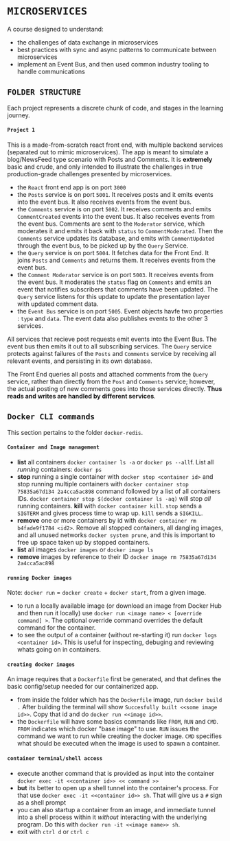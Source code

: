 # `MICROSERVICES`

A course designed to understand:

- the challenges of data exchange in microservices
- best practices with sync and async patterns to communicate between microservices
- implement an Event Bus, and then used common industry tooling to handle communications

## `FOLDER STRUCTURE`

Each project represents a discrete chunk of code, and stages in the learning journey.

#### `Project 1`

This is a made-from-scratch react front end, with multiple backend services (separated out to mimic microservices). The app is meant to simulate a blog/NewsFeed type scenario with Posts and Comments. It is **extremely** basic and crude, and only intended to illustrate the challenges in true production-grade challenges presented by microservices.

- the `React` front end app is on port `3000`
- the `Posts` service is on port `5001`. It receives posts and it emits events into the event bus. It also receives events from the event bus.
- the `Comments` service is on port `5002`. It receives comments and emits `CommentCreated` events into the event bus. It also receives events from the event bus. Comments are sent to the `Moderator` service, which moderates it and emits it back with `status` to `CommentModerated`. Then the `Comments` service updates its database, and emits with `CommentUpdated` through the event bus, to be picked up by the `Query` Service.
- the `Query` service is on port `5004`. It fetches data for the Front End. It joins `Posts` and `Comments` and returns them. It receives events from the event bus.
- the `Comment Moderator` service is on port `5003`. It receives events from the event bus. It moderates the `status` flag on `Comments` and emits an event that notifies subscribers that comments have been updated. The `Query` service listens for this update to update the presentation layer with updated comment data.
- the `Event Bus` service is on port `5005`. Event objects havfe two properties : `type` and `data`. The event data also publishes events to the other 3 services.

All services that recieve post requests emit events into the Event Bus. The event bus then emits it out to all subscribing services.
The `Query` service protects against failures of the `Posts` and `Comments` service by receiving all relevant events, and persisting in its own database.

The Front End queries all posts and attached comments from the `Query` service, rather than directly from the `Post` and `Comments` service; however, the actual posting of new comments goes into those services directly. **Thus reads and writes are handled by different services**.

## `Docker CLI commands`

This section pertains to the folder `docker-redis`.

#### `Container and Image management`

- **list** all containers `docker container ls -a` or `docker ps --all`f. List all _running_ containers: `docker ps`
- **stop** running a single container with `docker stop <container id>` and stop running multiple containers with `docker container stop 75835a67d134 2a4cca5ac898` command followed by a list of all containers IDs. `docker container stop $(docker container ls -aq)` will stop _all_ running containers. **kill** with `docker container kill`. `stop` sends a `SIGTERM` and gives process time to wrap up. `kill` sends a `SIGKILL`.
- **remove** one or more containers by id with `docker container rm b4fade9f1784 <id2>`. Remove all stopped containers, all dangling images, and all unused networks `docker system prune`, and this is important to free up space taken up by stopped containers.
- **list** all images `docker images` or `docker image ls`
- **remove** images by reference to their ID `docker image rm 75835a67d134 2a4cca5ac898`

#### `running Docker images`

Note: `docker run` = `docker create` + `docker start`, from a given image.

- to run a locally available image (or download an image from Docker Hub and then run it locally) use `docker run <image name> < [override command] >`. The optional override command overrides the default command for the container.
- to see the output of a container (without re-starting it) run `docker logs <container id>`. This is useful for inspecting, debuging and reviewing whats going on in containers.

#### `creating docker images`

An image requires that a `Dockerfile` first be generated, and that defines the basic config/setup needed for our containerized app.

- from inside the folder which has the `Dockerfile` image, run `docker build .` After building the terminal will show `Succesfully built <<some image id>>`. Copy that id and do `docker run <<image id>>`.
- the `Dockerfile` will have some basics commands like `FROM`, `RUN` and `CMD`. `FROM` indicates which docker "base image" to use. `RUN` issues the command we want to run while creating the docker image. `CMD` specifies what should be executed when the image is used to spawn a container.

#### `container terminal/shell access`

- execute another command that is provided as input into the container `docker exec -it <<container id>> << command >>`
- **but** its better to open up a shell tunnel into the container's process. For that use `docker exec -it <<container id>> sh`. That will give us a `#` sign as a shell prompt
- you can also startup a container from an image, and immediate tunnel into a shell process within it _without_ interacting with the underlying program. Do this with `docker run -it <<image name>> sh`.
- exit with `ctrl d` or `ctrl c`
